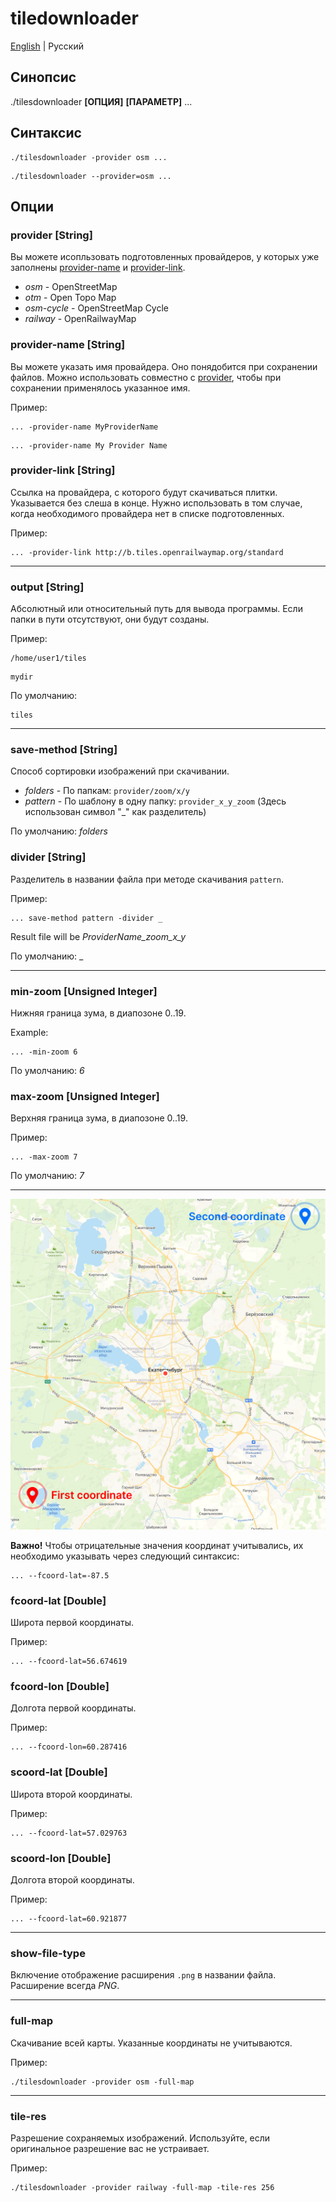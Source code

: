 # tiledownloader

[English](./README.md) | Русский

## Синопсис
./tilesdownloader **[ОПЦИЯ]** **[ПАРАМЕТР]** ...

## Синтаксис

```
./tilesdownloader -provider osm ...
```
```
./tilesdownloader --provider=osm ...
```

## Опции

### provider [String]

Вы можете исопльзовать подготовленных провайдеров, у которых уже заполнены [provider-name](#provider-name) и [provider-link](#provider-link). 

* *osm* - OpenStreetMap
* *otm* - Open Topo Map
* *osm-cycle* - OpenStreetMap Cycle
* *railway* - OpenRailwayMap


### provider-name [String]

Вы можете указать имя провайдера. Оно понядобится при сохранении файлов. Можно использовать совместно с [provider](#provider-[string]), чтобы при сохранении применялось указанное имя.

Пример:
```
... -provider-name MyProviderName
```
```
... -provider-name My Provider Name
```


### provider-link [String]

Ссылка на провайдера, с которого будут скачиваться плитки. Указывается без слеша в конце. Нужно использовать в том случае, когда необходимого провайдера нет в списке подготовленных.

Пример:
```
... -provider-link http://b.tiles.openrailwaymap.org/standard
```

****

### output [String]

Абсолютный или относительный путь для вывода программы. Если папки в пути отсутствуют, они будут созданы.

Пример:
```
/home/user1/tiles
```
```
mydir
```

По умолчанию:
```
tiles
```

****

### save-method [String]

Способ сортировки изображений при скачивании.  

* *folders* - По папкам: ```provider/zoom/x/y```
* *pattern* - По шаблону в одну папку: ```provider_x_y_zoom``` (Здесь использован символ "_" как разделитель)

По умолчанию: *folders*


### divider [String]

Разделитель в названии файла при методе скачивания ```pattern```.

Пример: 
```
... save-method pattern -divider _
```
Result file will be *ProviderName_zoom_x_y*

По умолчанию: _

****

### min-zoom [Unsigned Integer]

Нижняя граница зума, в диапозоне 0..19.

Example:
```
... -min-zoom 6
```

По умолчанию: *6*

### max-zoom [Unsigned Integer]

Верхняя граница зума, в диапозоне 0..19.

Пример:
```
... -max-zoom 7
```

По умолчанию: *7*

****
![coordinates](docs/img/coordinates.png)


**Важно!** Чтобы отрицательные значения координат учитывались, их необходимо указывать через следующий синтаксис:
```
... --fcoord-lat=-87.5
```

### fсoord-lat [Double]

Широта первой координаты.

Пример:
```
... --fсoord-lat=56.674619
```


### fсoord-lon [Double]

Долгота первой координаты.

Пример:
```
... --fсoord-lon=60.287416
```


### sсoord-lat [Double]

Широта второй координаты.

Пример:
```
... --fсoord-lat=57.029763
```

### sсoord-lon [Double]

Долгота второй координаты.

Пример:
```
... --fсoord-lat=60.921877
```

****

### show-file-type

Включение отображение расширения ```.png``` в названии файла. Расширение всегда *PNG*.

****

### full-map

Скачивание всей карты. Указанные координаты не учитываются.

Пример:
```
./tilesdownloader -provider osm -full-map
```

****

### tile-res

Разрешение сохраняемых изображений. Используйте, если оригинальное разрешение вас не устраивает.

Пример:
```
./tilesdownloader -provider railway -full-map -tile-res 256
```